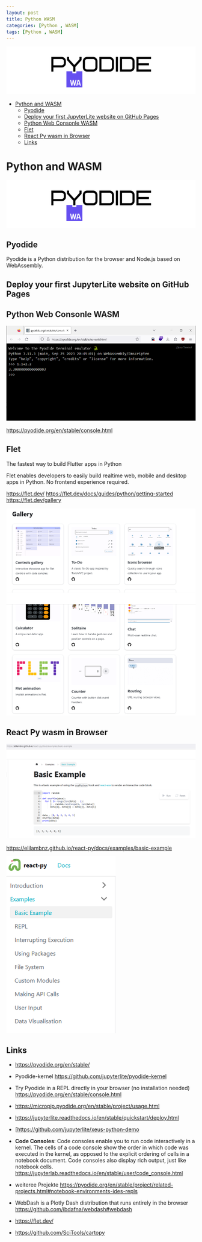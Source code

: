 ```yaml
---
layout: post
title: Python WASM  
categories: [Python , WASM]
tags: [Python , WASM]
---
```


![](../pics/20230928111641.png)

- [Python and WASM](#python-and-wasm)
  - [Pyodide](#pyodide)
  - [Deploy your first JupyterLite website on GitHub Pages](#deploy-your-first-jupyterlite-website-on-github-pages)
  - [Python Web Consonle WASM](#python-web-consonle-wasm)
  - [Flet](#flet)
  - [React Py wasm in Browser](#react-py-wasm-in-browser)
  - [Links](#links)

# Python and WASM

![](../pics/20230928111641.png)

## Pyodide
Pyodide is a Python distribution for the browser and Node.js based on WebAssembly.


## Deploy your first JupyterLite website on GitHub Pages

## Python Web Consonle WASM 
![](../pics/20230928113025-webconsolePyWasm.png)

<https://pyodide.org/en/stable/console.html>
## Flet
The fastest way to build Flutter apps in Python

Flet enables developers to easily build realtime web, mobile and desktop apps in Python. No frontend experience required.

https://flet.dev/
https://flet.dev/docs/guides/python/getting-started
https://flet.dev/gallery

![](pics/20230928114113.png)

## React Py wasm in Browser

![](../pics/20230928114356.png)

<https://elilambnz.github.io/react-py/docs/examples/basic-example>

![](../pics/20230928114743.png)

## Links

- <https://pyodide.org/en/stable/>
- Pyodide-kernel  <https://github.com/jupyterlite/pyodide-kernel>

- Try Pyodide in a REPL directly in your browser (no installation needed) <https://pyodide.org/en/stable/console.html>
- <https://micropip.pyodide.org/en/stable/project/usage.html>

- <https://jupyterlite.readthedocs.io/en/stable/quickstart/deploy.html>
- [https://github.com/jupyterlite/xeus-python-demo
- **Code Consoles**: Code consoles enable you to run code interactively in a kernel. The cells of a code console show the order in which code was executed in the kernel, as opposed to the explicit ordering of cells in a notebook document. Code consoles also display rich output, just like notebook cells. <https://jupyterlab.readthedocs.io/en/stable/user/code_console.html>
- weiteree Projekte <https://pyodide.org/en/stable/project/related-projects.html#notebook-environments-ides-repls>
- WebDash is a Plotly Dash distribution that runs entirely in the browser <https://github.com/ibdafna/webdash#webdash>
- https://flet.dev/

- https://github.com/SciTools/cartopy